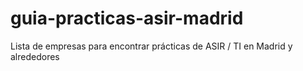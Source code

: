 # guia-practicas-asir-madrid
Lista de empresas para encontrar prácticas de ASIR / TI en Madrid y alrededores
